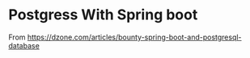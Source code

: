 # Postgress With Spring boot

From https://dzone.com/articles/bounty-spring-boot-and-postgresql-database

